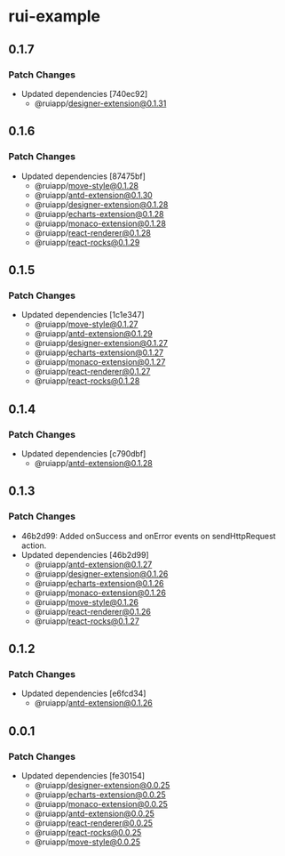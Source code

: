# rui-example

## 0.1.7

### Patch Changes

- Updated dependencies [740ec92]
  - @ruiapp/designer-extension@0.1.31

## 0.1.6

### Patch Changes

- Updated dependencies [87475bf]
  - @ruiapp/move-style@0.1.28
  - @ruiapp/antd-extension@0.1.30
  - @ruiapp/designer-extension@0.1.28
  - @ruiapp/echarts-extension@0.1.28
  - @ruiapp/monaco-extension@0.1.28
  - @ruiapp/react-renderer@0.1.28
  - @ruiapp/react-rocks@0.1.29

## 0.1.5

### Patch Changes

- Updated dependencies [1c1e347]
  - @ruiapp/move-style@0.1.27
  - @ruiapp/antd-extension@0.1.29
  - @ruiapp/designer-extension@0.1.27
  - @ruiapp/echarts-extension@0.1.27
  - @ruiapp/monaco-extension@0.1.27
  - @ruiapp/react-renderer@0.1.27
  - @ruiapp/react-rocks@0.1.28

## 0.1.4

### Patch Changes

- Updated dependencies [c790dbf]
  - @ruiapp/antd-extension@0.1.28

## 0.1.3

### Patch Changes

- 46b2d99: Added onSuccess and onError events on sendHttpRequest action.
- Updated dependencies [46b2d99]
  - @ruiapp/antd-extension@0.1.27
  - @ruiapp/designer-extension@0.1.26
  - @ruiapp/echarts-extension@0.1.26
  - @ruiapp/monaco-extension@0.1.26
  - @ruiapp/move-style@0.1.26
  - @ruiapp/react-renderer@0.1.26
  - @ruiapp/react-rocks@0.1.27

## 0.1.2

### Patch Changes

- Updated dependencies [e6fcd34]
  - @ruiapp/antd-extension@0.1.26

## 0.0.1

### Patch Changes

- Updated dependencies [fe30154]
  - @ruiapp/designer-extension@0.0.25
  - @ruiapp/echarts-extension@0.0.25
  - @ruiapp/monaco-extension@0.0.25
  - @ruiapp/antd-extension@0.0.25
  - @ruiapp/react-renderer@0.0.25
  - @ruiapp/react-rocks@0.0.25
  - @ruiapp/move-style@0.0.25

